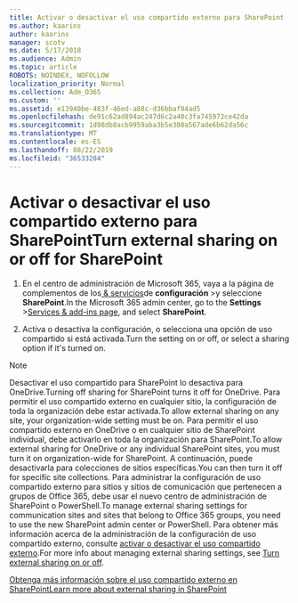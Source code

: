 ```yaml
---
title: Activar o desactivar el uso compartido externo para SharePoint
ms.author: kaarins
author: kaarins
manager: scotv
ms.date: 5/17/2018
ms.audience: Admin
ms.topic: article
ROBOTS: NOINDEX, NOFOLLOW
localization_priority: Normal
ms.collection: Adm_O365
ms.custom: ''
ms.assetid: e13940be-483f-46ed-a88c-d36bbaf04ad5
ms.openlocfilehash: de91c62ad894ac247d6c2a40c3fa745972ce42da
ms.sourcegitcommit: 1d98db8acb9959aba3b5e308a567ade6b62da56c
ms.translationtype: MT
ms.contentlocale: es-ES
ms.lasthandoff: 08/22/2019
ms.locfileid: "36533284"
---
```

# <a name="turn-external-sharing-on-or-off-for-sharepoint"></a><span data-ttu-id="d6345-102">Activar o desactivar el uso compartido externo para SharePoint</span><span class="sxs-lookup"><span data-stu-id="d6345-102">Turn external sharing on or off for SharePoint</span></span>

1. <span data-ttu-id="d6345-103">En el centro de administración de Microsoft 365, vaya a la página de complementos de los[ &amp; servicios](https://portal.office.com/adminportal/home#/Settings/ServicesAndAddIns)de **configuración** >y seleccione **SharePoint**.</span><span class="sxs-lookup"><span data-stu-id="d6345-103">In the Microsoft 365 admin center, go to the **Settings** >[Services &amp; add-ins page](https://portal.office.com/adminportal/home#/Settings/ServicesAndAddIns), and select **SharePoint**.</span></span>
    
2. <span data-ttu-id="d6345-104">Activa o desactiva la configuración, o selecciona una opción de uso compartido si está activada.</span><span class="sxs-lookup"><span data-stu-id="d6345-104">Turn the setting on or off, or select a sharing option if it's turned on.</span></span>
    
> [!NOTE]
> <span data-ttu-id="d6345-105">Desactivar el uso compartido para SharePoint lo desactiva para OneDrive.</span><span class="sxs-lookup"><span data-stu-id="d6345-105">Turning off sharing for SharePoint turns it off for OneDrive.</span></span> <span data-ttu-id="d6345-106">Para permitir el uso compartido externo en cualquier sitio, la configuración de toda la organización debe estar activada.</span><span class="sxs-lookup"><span data-stu-id="d6345-106">To allow external sharing on any site, your organization-wide setting must be on.</span></span> <span data-ttu-id="d6345-107">Para permitir el uso compartido externo en OneDrive o en cualquier sitio de SharePoint individual, debe activarlo en toda la organización para SharePoint.</span><span class="sxs-lookup"><span data-stu-id="d6345-107">To allow external sharing for OneDrive or any individual SharePoint sites, you must turn it on organization-wide for SharePoint.</span></span> <span data-ttu-id="d6345-108">A continuación, puede desactivarla para colecciones de sitios específicas.</span><span class="sxs-lookup"><span data-stu-id="d6345-108">You can then turn it off for specific site collections.</span></span> <span data-ttu-id="d6345-109">Para administrar la configuración de uso compartido externo para sitios y sitios de comunicación que pertenecen a grupos de Office 365, debe usar el nuevo centro de administración de SharePoint o PowerShell.</span><span class="sxs-lookup"><span data-stu-id="d6345-109">To manage external sharing settings for communication sites and sites that belong to Office 365 groups, you need to use the new SharePoint admin center or PowerShell.</span></span> <span data-ttu-id="d6345-110">Para obtener más información acerca de la administración de la configuración de uso compartido externo, consulte [activar o desactivar el uso compartido externo](https://go.microsoft.com/fwlink/?linkid=866426).</span><span class="sxs-lookup"><span data-stu-id="d6345-110">For more info about managing external sharing settings, see [Turn external sharing on or off](https://go.microsoft.com/fwlink/?linkid=866426).</span></span> 
  
[<span data-ttu-id="d6345-111">Obtenga más información sobre el uso compartido externo en SharePoint</span><span class="sxs-lookup"><span data-stu-id="d6345-111">Learn more about external sharing in SharePoint</span></span>](https://go.microsoft.com/fwlink/?linkid=734908)
  

